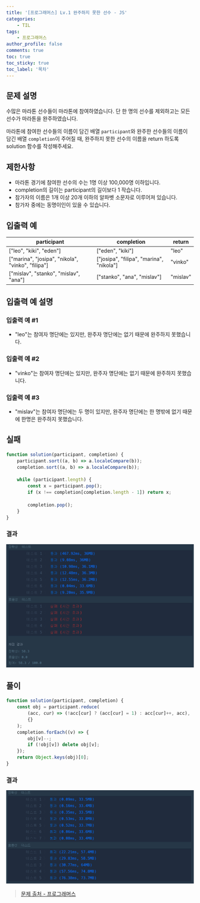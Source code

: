 ```yaml
---
title: '[프로그래머스] Lv.1 완주하지 못한 선수 - JS'
categories:
    - TIL
tags:
    - 프로그래머스
author_profile: false
comments: true
toc: true
toc_sticky: true
toc_label: '목차'
---
```


## 문제 설명

수많은 마라톤 선수들이 마라톤에 참여하였습니다. 단 한 명의 선수를 제외하고는 모든 선수가 마라톤을 완주하였습니다.

마라톤에 참여한 선수들의 이름이 담긴 배열 `participant`와 완주한 선수들의 이름이 담긴 배열 `completion`이 주어질 때, 완주하지 못한 선수의 이름을 return 하도록 solution 함수를 작성해주세요.

## 제한사항

-   마라톤 경기에 참여한 선수의 수는 1명 이상 100,000명 이하입니다.
-   completion의 길이는 participant의 길이보다 1 작습니다.
-   참가자의 이름은 1개 이상 20개 이하의 알파벳 소문자로 이루어져 있습니다.
-   참가자 중에는 동명이인이 있을 수 있습니다.

## 입출력 예

| participant                                       | completion                               | return   |
| ------------------------------------------------- | ---------------------------------------- | -------- |
| ["leo", "kiki", "eden"]                           | ["eden", "kiki"]                         | "leo"    |
| ["marina", "josipa", "nikola", "vinko", "filipa"] | ["josipa", "filipa", "marina", "nikola"] | "vinko"  |
| ["mislav", "stanko", "mislav", "ana"]             | ["stanko", "ana", "mislav"]              | "mislav" |

## 입출력 예 설명

### 입출력 예 #1

-   "leo"는 참여자 명단에는 있지만, 완주자 명단에는 없기 때문에 완주하지 못했습니다.

### 입출력 예 #2

-   "vinko"는 참여자 명단에는 있지만, 완주자 명단에는 없기 때문에 완주하지 못했습니다.

### 입출력 예 #3

-   "mislav"는 참여자 명단에는 두 명이 있지만, 완주자 명단에는 한 명밖에 없기 때문에 한명은 완주하지 못했습니다.

## 실패

```javascript
function solution(participant, completion) {
    participant.sort((a, b) => a.localeCompare(b));
    completion.sort((a, b) => a.localeCompare(b));

    while (participant.length) {
        const x = participant.pop();
        if (x !== completion[completion.length - 1]) return x;

        completion.pop();
    }
}
```

### 결과

![result1](/assets/images/2023/09/12/algorithm-65-result1.png)

## 풀이

```javascript
function solution(participant, completion) {
    const obj = participant.reduce(
        (acc, cur) => (!acc[cur] ? (acc[cur] = 1) : acc[cur]++, acc),
        {}
    );
    completion.forEach((v) => {
        obj[v]--;
        if (!obj[v]) delete obj[v];
    });
    return Object.keys(obj)[0];
}
```

### 결과

![result2](/assets/images/2023/09/12/algorithm-65-result2.png)

> [문제 출처 - 프로그래머스](https://school.programmers.co.kr/learn/courses/30/lessons/42576)

